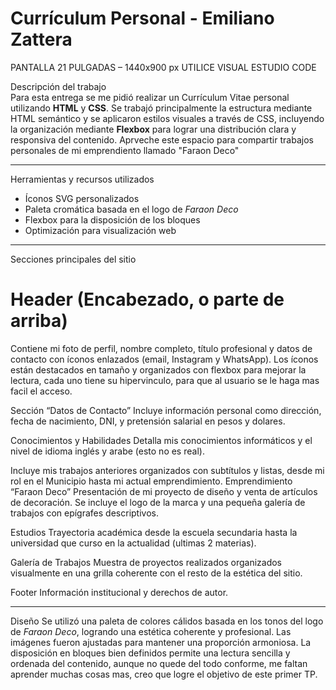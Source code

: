 # Currículum Personal - Emiliano Zattera

PANTALLA  21 PULGADAS – 1440x900 px
UTILICE VISUAL ESTUDIO CODE

Descripción del trabajo  
Para esta entrega se me pidió realizar un Currículum Vitae personal utilizando **HTML** y **CSS**. Se trabajó principalmente la estructura mediante HTML semántico y se aplicaron estilos visuales a través de CSS, incluyendo la organización mediante **Flexbox** para lograr una distribución clara y responsiva del contenido. Aprveche este espacio para compartir trabajos personales de mi emprendiento llamado "Faraon Deco"

---

 Herramientas y recursos utilizados   
- Íconos SVG personalizados  
- Paleta cromática basada en el logo de *Faraon Deco*  
- Flexbox para la disposición de los bloques  
- Optimización para visualización web  

---

 Secciones principales del sitio

# Header (Encabezado, o parte de arriba)
Contiene mi foto de perfil, nombre completo, título profesional y datos de contacto con íconos enlazados (email, Instagram y WhatsApp). Los íconos están destacados en tamaño y organizados con flexbox para mejorar la lectura, cada uno tiene su hipervinculo, para que al usuario se le haga mas facil el acceso.

 Sección “Datos de Contacto”
Incluye información personal como dirección, fecha de nacimiento, DNI, y pretensión salarial en pesos y dolares.

Conocimientos y Habilidades
Detalla mis conocimientos informáticos y el nivel de idioma inglés y arabe (esto no es real).

 Incluye mis trabajos anteriores organizados con subtítulos y listas, desde mi rol en el Municipio hasta mi actual emprendimiento.
 Emprendimiento “Faraon Deco”
Presentación de mi proyecto de diseño y venta de artículos de decoración. Se incluye el logo de la marca y una pequeña galería de trabajos con epígrafes descriptivos.

 Estudios
Trayectoria académica desde la escuela secundaria hasta la universidad que curso en la actualidad (ultimas 2 materias).

Galería de Trabajos
Muestra de proyectos realizados organizados visualmente en una grilla coherente con el resto de la estética del sitio.

Footer
Información institucional y derechos de autor.

---

 Diseño
Se utilizó una paleta de colores cálidos basada en los tonos del logo de *Faraon Deco*, logrando una estética coherente y profesional. Las imágenes fueron ajustadas para mantener una proporción armoniosa. La disposición en bloques bien definidos permite una lectura sencilla y ordenada del contenido, aunque no quede del todo conforme, me faltan aprender muchas cosas mas, creo que logre el objetivo de este primer TP.
